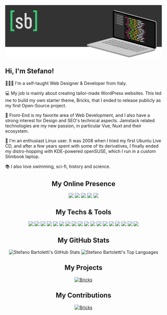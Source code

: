 <img src="images/cover.png" alt="Stefano Bartoletti">

## Hi, I'm Stefano! 

👨🏻‍💻 I'm a self-taught Web Designer & Developer from Italy.

💻 My job is mainly about creating tailor-made WordPress websites. This led me to build my own starter theme, Bricks, that I ended to release publicly as my first Open-Source project.

🎨 Front-End is my favorite area of Web Development, and I also have a strong interest for Design and SEO's technical aspects. Jamstack related technologies are my new passion, in particular Vue, Nuxt and their ecosystem.

🐧 I'm an enthusiast Linux user. It was 2008 when I tried my first Ubuntu Live CD, and after a few years spent with some of its derivatives, I finally ended my distro-hopping with KDE-powered openSUSE, which I run in a custom Slimbook laptop.

📚 I also love swimming, sci-fi, history and science.

<h2 align="center">My Online Presence</h2>

<div align="center">

[![](https://img.shields.io/badge/-website-37c871?style=for-the-badge&logoColor=eeeeee&logo=google-chrome)](https://www.stefanobartoletti.it/)
[![](https://img.shields.io/badge/-facebook-37c871?style=for-the-badge&logoColor=eeeeee&logo=facebook)](https://www.facebook.com/stefanobartolettiweb/)
[![](https://img.shields.io/badge/-linkedin-37c871?style=for-the-badge&logoColor=eeeeee&logo=linkedin)](https://www.linkedin.com/in/bartolettistefano/)
[![](https://img.shields.io/badge/-twitter-37c871?style=for-the-badge&logoColor=eeeeee&logo=twitter)](https://twitter.com/ste_bartoletti/)
[![](https://img.shields.io/badge/-dev-37c871?style=for-the-badge&logoColor=eeeeee&logo=dev.to)](https://dev.to/stefanobartoletti/)

</div>

<h2 align="center">My Techs & Tools</h2>

<div align="center">

![](https://img.shields.io/badge/OS-openSUSE-37c871?style=flat-square&logoColor=eeeeee&logo=opensuse)
![](https://img.shields.io/badge/Editor-VS_Code-37c871?style=flat-square&logoColor=eeeeee&logo=visual-studio-code)
![](https://img.shields.io/badge/Code-JavaScript-37c871?style=flat-square&logoColor=eeeeee&logo=javascript)
![](https://img.shields.io/badge/Code-CSS-37c871?style=flat-square&logoColor=eeeeee&logo=css3)
![](https://img.shields.io/badge/Code-WordPress-37c871?style=flat-square&logoColor=eeeeee&logo=wordpress)
![](https://img.shields.io/badge/Code-Bootstrap-37c871?style=flat-square&logoColor=eeeeee&logo=bootstrap)
![](https://img.shields.io/badge/Code-Sass-37c871?style=flat-square&logoColor=eeeeee&logo=sass)
![](https://img.shields.io/badge/Code-Vue.js-37c871?style=flat-square&logoColor=eeeeee&logo=vue.js)
![](https://img.shields.io/badge/Code-Nuxt-37c871?style=flat-square&logoColor=eeeeee&logo=nuxt.js)
![](https://img.shields.io/badge/Code-Tailwind-37c871?style=flat-square&logoColor=eeeeee&logo=tailwind-css)
![](https://img.shields.io/badge/Tool-Git-37c871?style=flat-square&logoColor=eeeeee&logo=git)
![](https://img.shields.io/badge/Tool-GitHub-37c871?style=flat-square&logoColor=eeeeee&logo=github)
![](https://img.shields.io/badge/Tool-Yarn-37c871?style=flat-square&logoColor=eeeeee&logo=yarn)
![](https://img.shields.io/badge/Tool-Gulp-37c871?style=flat-square&logoColor=eeeeee&logo=gulp)
![](https://img.shields.io/badge/Tool-Rollup-37c871?style=flat-square&logoColor=eeeeee&logo=rollup.js)
![](https://img.shields.io/badge/Platform-Docker-37c871?style=flat-square&logoColor=eeeeee&logo=docker)
![](https://img.shields.io/badge/Platform-Netlify-37c871?style=flat-square&logoColor=eeeeee&logo=netlify)
![](https://img.shields.io/badge/Platform-DigitaOcean-37c871?style=flat-square&logoColor=eeeeee&logo=digitalocean)

</div>

<h2 align="center">My GitHub Stats</h2>

<div align="center">
    <img src="https://github-readme-stats.vercel.app/api?username=stefanobartoletti&count_private=true&show_icons=true&bg_color=333333&title_color=37c871&icon_color=37c871&text_color=dddddd&line_height=20" alt="Stefano Bartoletti's GitHub Stats">
    <img src="https://github-readme-stats.vercel.app/api/top-langs/?username=stefanobartoletti&show_icons=true&bg_color=333333&title_color=37c871&icon_color=37c871&text_color=dddddd&layout=compact&langs_count=6" alt="Stefano Bartoletti's Top Languages">
</div>

<h2 align="center">My Projects</h2>

<div align="center">

[![Bricks](https://github-readme-stats.vercel.app/api/pin/?username=stefanobartoletti&repo=bricks&bg_color=333333&title_color=37c871&icon_color=37c871&text_color=dddddd)](https://github.com/stefanobartoletti/bricks)

</div>

<h2 align="center">My Contributions</h2>

<div align="center">

[![Bricks](https://github-readme-stats.vercel.app/api/pin/?username=keeferrourke&repo=la-capitaine-icon-theme&bg_color=333333&title_color=37c871&icon_color=37c871&text_color=dddddd)](https://github.com/keeferrourke/la-capitaine-icon-theme)

</div>